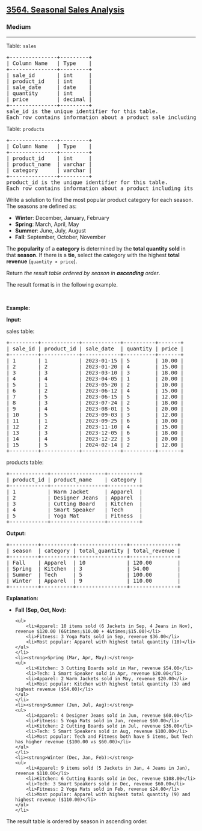 <h2><a href="https://leetcode.com/problems/seasonal-sales-analysis/">3564. Seasonal Sales Analysis</a></h2><h3>Medium</h3><hr><p>Table: <code>sales</code></p>

<pre>
+---------------+---------+
| Column Name   | Type    |
+---------------+---------+
| sale_id       | int     |
| product_id    | int     |
| sale_date     | date    |
| quantity      | int     |
| price         | decimal |
+---------------+---------+
sale_id is the unique identifier for this table.
Each row contains information about a product sale including the product_id, date of sale, quantity sold, and price per unit.
</pre>

<p>Table: <code>products</code></p>

<pre>
+---------------+---------+
| Column Name   | Type    |
+---------------+---------+
| product_id    | int     |
| product_name  | varchar |
| category      | varchar |
+---------------+---------+
product_id is the unique identifier for this table.
Each row contains information about a product including its name and category.
</pre>

<p>Write a solution to find the most popular product category for each season. The seasons are defined as:</p>

<ul>
	<li><strong>Winter</strong>: December, January, February</li>
	<li><strong>Spring</strong>: March, April, May</li>
	<li><strong>Summer</strong>: June, July, August</li>
	<li><strong>Fall</strong>: September, October, November</li>
</ul>

<p>The <strong>popularity</strong> of a <strong>category</strong> is determined by the <strong>total quantity sold</strong> in that <strong>season</strong>. If there is a <strong>tie</strong>, select the category with the highest <strong>total revenue</strong> (<code>quantity &times; price</code>).</p>

<p>Return <em>the result table ordered by season in <strong>ascending</strong> order</em>.</p>

<p>The result format is in the following example.</p>

<p>&nbsp;</p>
<p><strong class="example">Example:</strong></p>

<div class="example-block">
<p><strong>Input:</strong></p>

<p>sales table:</p>

<pre class="example-io">
+---------+------------+------------+----------+-------+
| sale_id | product_id | sale_date  | quantity | price |
+---------+------------+------------+----------+-------+
| 1       | 1          | 2023-01-15 | 5        | 10.00 |
| 2       | 2          | 2023-01-20 | 4        | 15.00 |
| 3       | 3          | 2023-03-10 | 3        | 18.00 |
| 4       | 4          | 2023-04-05 | 1        | 20.00 |
| 5       | 1          | 2023-05-20 | 2        | 10.00 |
| 6       | 2          | 2023-06-12 | 4        | 15.00 |
| 7       | 5          | 2023-06-15 | 5        | 12.00 |
| 8       | 3          | 2023-07-24 | 2        | 18.00 |
| 9       | 4          | 2023-08-01 | 5        | 20.00 |
| 10      | 5          | 2023-09-03 | 3        | 12.00 |
| 11      | 1          | 2023-09-25 | 6        | 10.00 |
| 12      | 2          | 2023-11-10 | 4        | 15.00 |
| 13      | 3          | 2023-12-05 | 6        | 18.00 |
| 14      | 4          | 2023-12-22 | 3        | 20.00 |
| 15      | 5          | 2024-02-14 | 2        | 12.00 |
+---------+------------+------------+----------+-------+
</pre>

<p>products table:</p>

<pre class="example-io">
+------------+-----------------+----------+
| product_id | product_name    | category |
+------------+-----------------+----------+
| 1          | Warm Jacket     | Apparel  |
| 2          | Designer Jeans  | Apparel  |
| 3          | Cutting Board   | Kitchen  |
| 4          | Smart Speaker   | Tech     |
| 5          | Yoga Mat        | Fitness  |
+------------+-----------------+----------+
</pre>

<p><strong>Output:</strong></p>

<pre class="example-io">
+---------+----------+----------------+---------------+
| season  | category | total_quantity | total_revenue |
+---------+----------+----------------+---------------+
| Fall    | Apparel  | 10             | 120.00        |
| Spring  | Kitchen  | 3              | 54.00         |
| Summer  | Tech     | 5              | 100.00        |
| Winter  | Apparel  | 9              | 110.00        |
+---------+----------+----------------+---------------+
</pre>

<p><strong>Explanation:</strong></p>

<ul>
	<li><strong>Fall (Sep, Oct, Nov):</strong>

	<ul>
		<li>Apparel: 10 items sold (6 Jackets in Sep, 4 Jeans in Nov), revenue $120.00 (6&times;$10.00 + 4&times;$15.00)</li>
		<li>Fitness: 3 Yoga Mats sold in Sep, revenue $36.00</li>
		<li>Most popular: Apparel with highest total quantity (10)</li>
	</ul>
	</li>
	<li><strong>Spring (Mar, Apr, May):</strong>
	<ul>
		<li>Kitchen: 3 Cutting Boards sold in Mar, revenue $54.00</li>
		<li>Tech: 1 Smart Speaker sold in Apr, revenue $20.00</li>
		<li>Apparel: 2 Warm Jackets sold in May, revenue $20.00</li>
		<li>Most popular: Kitchen with highest total quantity (3) and highest revenue ($54.00)</li>
	</ul>
	</li>
	<li><strong>Summer (Jun, Jul, Aug):</strong>
	<ul>
		<li>Apparel: 4 Designer Jeans sold in Jun, revenue $60.00</li>
		<li>Fitness: 5 Yoga Mats sold in Jun, revenue $60.00</li>
		<li>Kitchen: 2 Cutting Boards sold in Jul, revenue $36.00</li>
		<li>Tech: 5 Smart Speakers sold in Aug, revenue $100.00</li>
		<li>Most popular: Tech and Fitness both have 5 items, but Tech has higher revenue ($100.00 vs $60.00)</li>
	</ul>
	</li>
	<li><strong>Winter (Dec, Jan, Feb):</strong>
	<ul>
		<li>Apparel: 9 items sold (5 Jackets in Jan, 4 Jeans in Jan), revenue $110.00</li>
		<li>Kitchen: 6 Cutting Boards sold in Dec, revenue $108.00</li>
		<li>Tech: 3 Smart Speakers sold in Dec, revenue $60.00</li>
		<li>Fitness: 2 Yoga Mats sold in Feb, revenue $24.00</li>
		<li>Most popular: Apparel with highest total quantity (9) and highest revenue ($110.00)</li>
	</ul>
	</li>
</ul>

<p>The result table is ordered by season in ascending order.</p>
</div>

